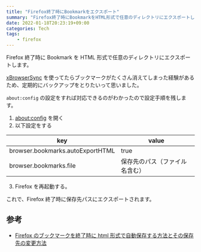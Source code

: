 ```yaml
---
title: "Firefox終了時にBookmarkをエクスポート"
summary: "Firefox終了時にBookmarkをHTML形式で任意のディレクトリにエクスポートします"
date: 2022-01-18T20:23:19+09:00
categories: Tech
tags:
    - firefox
---
```


Firefox 終了時に Bookmark を HTML 形式で任意のディレクトリにエクスポートします。

[xBrowserSync](https://addons.mozilla.org/en-GB/firefox/addon/xbs/) を使ってたらブックマークがたくさん消えてしまった経験があるため、定期的にバックアップをとりたいって思いました。

`about:config` の設定をすれば対応できるのがわかったので設定手順を残します。

1. [about:config](about:config) を開く
2. 以下設定をする

| key                              | value                          |
| -------------------------------- | ------------------------------ |
| browser.bookmarks.autoExportHTML | true                           |
| browser.bookmarks.file           | 保存先のパス（ファイル名含む） |

3. Firefox を再起動する。

これで、Firefox 終了時に保存先パスにエクスポートされます。

## 参考

- [Firefox のブックマークを終了時に html 形式で自動保存する方法とその保存先の変更方法](http://wasure.net/autofox/)
